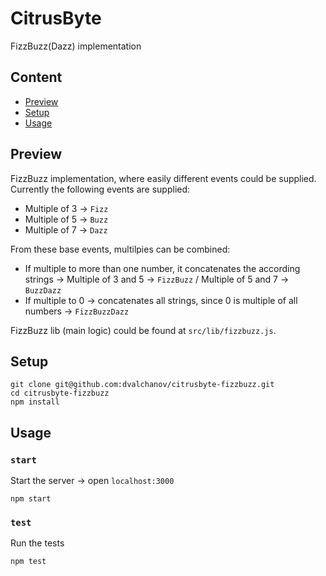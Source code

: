 # CitrusByte

FizzBuzz(Dazz) implementation

## Content

* [Preview](#preview)
* [Setup](#setup)
* [Usage](#usage)

## Preview

FizzBuzz implementation, where easily different events could be supplied.
Currently the following events are supplied:
- Multiple of 3 -> `Fizz`
- Multiple of 5 -> `Buzz`
- Multiple of 7 -> `Dazz`

From these base events, multilpies can be combined:

- If multiple to more than one number, it concatenates the according strings ->
  Multiple of 3 and 5 -> `FizzBuzz` / Multiple of 5 and 7 -> `BuzzDazz`
- If multiple to 0 -> concatenates all strings, since 0 is multiple of all
  numbers -> `FizzBuzzDazz`

FizzBuzz lib (main logic) could be found at `src/lib/fizzbuzz.js`.

## Setup

```
git clone git@github.com:dvalchanov/citrusbyte-fizzbuzz.git
cd citrusbyte-fizzbuzz
npm install
```

## Usage

### `start`

Start the server -> open `localhost:3000`

```
npm start
```

### `test`

Run the tests

```
npm test
```
